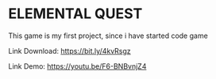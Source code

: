 # ELEMENTAL QUEST
This game is my first project, since i have started code game

Link Download: https://bit.ly/4kvRsgz

Link Demo: https://youtu.be/F6-BNBvnjZ4
